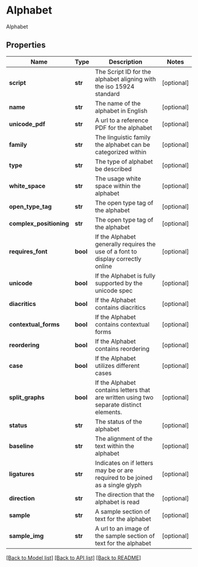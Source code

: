 # Alphabet

Alphabet
## Properties
Name | Type | Description | Notes
------------ | ------------- | ------------- | -------------
**script** | **str** | The Script ID for the alphabet aligning with the iso 15924 standard | [optional] 
**name** | **str** | The name of the alphabet in English | [optional] 
**unicode_pdf** | **str** | A url to a reference PDF for the alphabet | [optional] 
**family** | **str** | The linguistic family the alphabet can be categorized within | [optional] 
**type** | **str** | The type of alphabet be described | [optional] 
**white_space** | **str** | The usage white space within the alphabet | [optional] 
**open_type_tag** | **str** | The open type tag of the alphabet | [optional] 
**complex_positioning** | **str** | The open type tag of the alphabet | [optional] 
**requires_font** | **bool** | If the Alphabet generally requires the use of a font to display correctly online | [optional] 
**unicode** | **bool** | If the Alphabet is fully supported by the unicode spec | [optional] 
**diacritics** | **bool** | If the Alphabet contains diacritics | [optional] 
**contextual_forms** | **bool** | If the Alphabet contains contextual forms | [optional] 
**reordering** | **bool** | If the Alphabet contains reordering | [optional] 
**case** | **bool** | If the Alphabet utilizes different cases | [optional] 
**split_graphs** | **bool** | If the Alphabet contains letters that are written using two separate distinct elements. | [optional] 
**status** | **str** | The status of the alphabet | [optional] 
**baseline** | **str** | The alignment of the text within the alphabet | [optional] 
**ligatures** | **str** | Indicates on if letters may be or are required to be joined as a single glyph | [optional] 
**direction** | **str** | The direction that the alphabet is read | [optional] 
**sample** | **str** | A sample section of text for the alphabet | [optional] 
**sample_img** | **str** | A url to an image of the sample section of text for the alphabet | [optional] 

[[Back to Model list]](../README.md#documentation-for-models) [[Back to API list]](../README.md#documentation-for-api-endpoints) [[Back to README]](../README.md)


